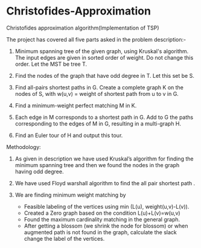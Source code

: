 # Christofides-Approximation
Christofides approximation algorithm(Implementation of TSP)

The project has covered all five parts asked in the problem description:-

1. Minimum spanning tree of the given graph, using Kruskal's algorithm. The input edges are given in sorted order of weight.  Do not change this order.  Let the MST be tree T.

2. Find the nodes of the graph that have odd degree in T.  Let this set be S.

3. Find all-pairs shortest paths in G.  Create a complete graph K on the nodes of S, with w(u,v) = weight of shortest path from u to v in G.

4. Find a minimum-weight perfect matching M in K.

5. Each edge in M corresponds to a shortest path in G. Add to G the paths corresponding to the edges of M in G, resulting in a multi-graph H.

6. Find an Euler tour of H and output this tour.

Methodology: 

1. As given in description we have used Kruskal’s algorithm for finding the minimum spanning tree and then we found the nodes in the graph having odd degree.

2. We have used Floyd warshall algorithm to find the all pair shortest path .

3. We are finding minimum weight matching by
  	- Feasible labeling of the vertices using min (L(u), weight(u,v)-L(v)).
  	- Created a  Zero graph based on the condition L(u)+L(v)=w(u,v)
  	- Found the maximum cardinality matching in the general graph.
  	- After getting a blossom (we shrink the node for blossom) or when augmented path is not found in the graph, calculate the slack change the label of the vertices.

